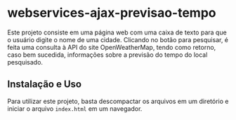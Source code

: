 # webservices-ajax-previsao-tempo
Este projeto consiste em uma página web com uma caixa de texto para que o usuário digite o nome de uma cidade. Clicando no botão para pesquisar, é feita uma consulta
à API do site OpenWeatherMap, tendo como retorno, caso bem sucedida, informações sobre a previsão do tempo do local pesquisado.
## Instalação e Uso
Para utilizar este projeto, basta descompactar os arquivos em um diretório e iniciar o arquivo `index.html` em um navegador.
